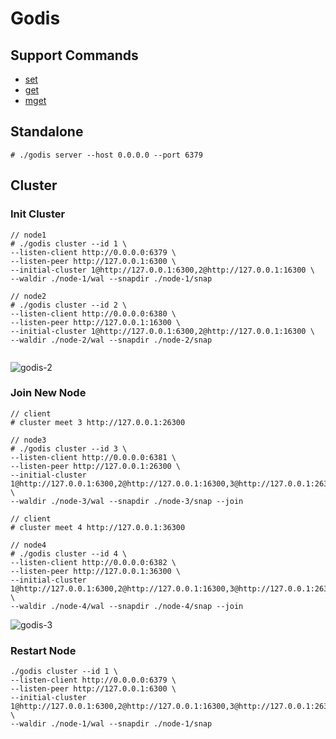 # Godis

## Support Commands

- [set](https://redis.io/commands/set/)
- [get](https://redis.io/commands/get/)
- [mget](https://redis.io/commands/mget/)

## Standalone
```
# ./godis server --host 0.0.0.0 --port 6379
```

## Cluster

### Init Cluster
```
// node1
# ./godis cluster --id 1 \
--listen-client http://0.0.0.0:6379 \
--listen-peer http://127.0.0.1:6300 \
--initial-cluster 1@http://127.0.0.1:6300,2@http://127.0.0.1:16300 \
--waldir ./node-1/wal --snapdir ./node-1/snap

// node2
# ./godis cluster --id 2 \
--listen-client http://0.0.0.0:6380 \
--listen-peer http://127.0.0.1:16300 \
--initial-cluster 1@http://127.0.0.1:6300,2@http://127.0.0.1:16300 \
--waldir ./node-2/wal --snapdir ./node-2/snap


```

![godis-2](https://user-images.githubusercontent.com/44857109/223992249-dee2589b-f80e-453c-83f0-721616634933.gif)

### Join New Node

```
// client
# cluster meet 3 http://127.0.0.1:26300

// node3
# ./godis cluster --id 3 \
--listen-client http://0.0.0.0:6381 \
--listen-peer http://127.0.0.1:26300 \
--initial-cluster 1@http://127.0.0.1:6300,2@http://127.0.0.1:16300,3@http://127.0.0.1:26300 \
--waldir ./node-3/wal --snapdir ./node-3/snap --join
```

```
// client
# cluster meet 4 http://127.0.0.1:36300

// node4
# ./godis cluster --id 4 \
--listen-client http://0.0.0.0:6382 \
--listen-peer http://127.0.0.1:36300 \
--initial-cluster 1@http://127.0.0.1:6300,2@http://127.0.0.1:16300,3@http://127.0.0.1:26300,4@http://127.0.0.1:36300 \
--waldir ./node-4/wal --snapdir ./node-4/snap --join
```

![godis-3](https://user-images.githubusercontent.com/44857109/224008053-b7d7bee6-488e-4886-ac15-45a245019b10.gif)

### Restart Node

```
./godis cluster --id 1 \
--listen-client http://0.0.0.0:6379 \
--listen-peer http://127.0.0.1:6300 \
--initial-cluster 1@http://127.0.0.1:6300,2@http://127.0.0.1:16300,3@http://127.0.0.1:26300,4@http://127.0.0.1:36300 \
--waldir ./node-1/wal --snapdir ./node-1/snap
```